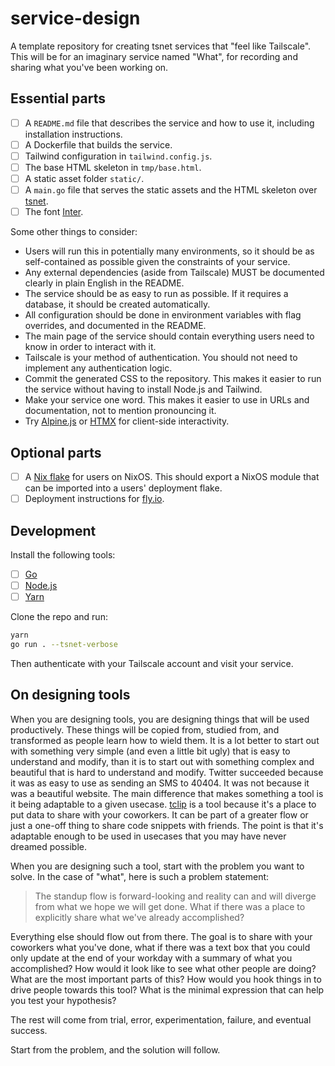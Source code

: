 # service-design

A template repository for creating tsnet services that "feel like Tailscale".
This will be for an imaginary service named "What", for recording and sharing
what you've been working on.

## Essential parts

- [ ] A `README.md` file that describes the service and how to use it, including
      installation instructions.
- [ ] A Dockerfile that builds the service.
- [ ] Tailwind configuration in `tailwind.config.js`.
- [ ] The base HTML skeleton in `tmp/base.html`.
- [ ] A static asset folder `static/`.
- [ ] A `main.go` file that serves the static assets and the HTML skeleton over
      [tsnet](https://tailscale.com/kb/1244/tsnet/).
- [ ] The font [Inter](https://rsms.me/inter/).

Some other things to consider:

- Users will run this in potentially many environments, so it should be as
  self-contained as possible given the constraints of your service.
- Any external dependencies (aside from Tailscale) MUST be documented clearly in
  plain English in the README.
- The service should be as easy to run as possible. If it requires a database,
  it should be created automatically.
- All configuration should be done in environment variables with flag overrides,
  and documented in the README.
- The main page of the service should contain everything users need to know in
  order to interact with it.
- Tailscale is your method of authentication. You should not need to implement
  any authentication logic.
- Commit the generated CSS to the repository. This makes it easier to run the
  service without having to install Node.js and Tailwind.
- Make your service one word. This makes it easier to use in URLs and
  documentation, not to mention pronouncing it.
- Try [Alpine.js](http://alpinejs.dev/) or [HTMX](https://htmx.org/) for
  client-side interactivity.

## Optional parts

- [ ] A [Nix flake](https://nixos.wiki/wiki/Flakes) for users on NixOS. This
      should export a NixOS module that can be imported into a users' deployment
      flake.
- [ ] Deployment instructions for [fly.io](https://fly.io).

## Development

Install the following tools:

- [ ] [Go](https://go.dev/dl)
- [ ] [Node.js](https://nodejs.org/en/download/)
- [ ] [Yarn](https://classic.yarnpkg.com/en/docs/install)

Clone the repo and run:

```sh
yarn
go run . --tsnet-verbose
```

Then authenticate with your Tailscale account and visit your service.

## On designing tools

When you are designing tools, you are designing things that will be used
productively. These things will be copied from, studied from, and transformed as
people learn how to wield them. It is a lot better to start out with something
very simple (and even a little bit ugly) that is easy to understand and modify,
than it is to start out with something complex and beautiful that is hard to
understand and modify. Twitter succeeded because it was as easy to use as
sending an SMS to 40404. It was not because it was a beautiful website. The main
difference that makes something a tool is it being adaptable to a given usecase.
[tclip](https://tailscale.dev/blog/tclip) is a tool because it's a place to put
data to share with your coworkers. It can be part of a greater flow or just a
one-off thing to share code snippets with friends. The point is that it's
adaptable enough to be used in usecases that you may have never dreamed
possible.

When you are designing such a tool, start with the problem you want to solve. In
the case of "what", here is such a problem statement:

> The standup flow is forward-looking and reality can and will diverge from what
> we hope we will get done. What if there was a place to explicitly share what
> we've already accomplished?

Everything else should flow out from there. The goal is to share with your
coworkers what you've done, what if there was a text box that you could only
update at the end of your workday with a summary of what you accomplished? How
would it look like to see what other people are doing? What are the most
important parts of this? How would you hook things in to drive people towards
this tool? What is the minimal expression that can help you test your
hypothesis?

The rest will come from trial, error, experimentation, failure, and eventual
success.

Start from the problem, and the solution will follow.
